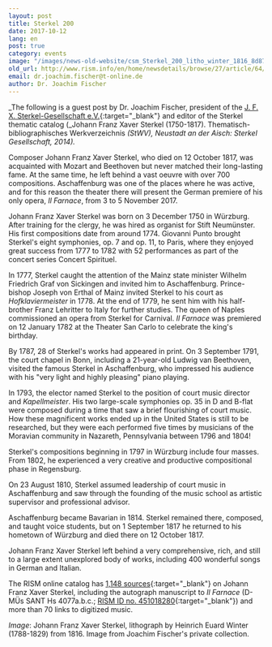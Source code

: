 ```yaml
---
layout: post
title: Sterkel 200
date: 2017-10-12
lang: en
post: true
category: events
image: "/images/news-old-website/csm_Sterkel_200_litho_winter_1816_8d878b10ff.jpg"
old_url: http://www.rism.info/en/home/newsdetails/browse/27/article/64/sterkel-200.html
email: dr.joachim.fischer@t-online.de
author: Dr. Joachim Fischer
---
```


_The following is a guest post by Dr. Joachim Fischer, president of the [J. F. X. Sterkel-Gesellschaft e.V.](http://www.sterkel-gesellschaft.org/de/){:target="_blank"} and editor of the Sterkel thematic catalog (_Johann Franz Xaver Sterkel (1750-1817). Thematisch-bibliographisches Werkverzeichnis _(StWV), Neustadt an der Aisch: Sterkel Gesellschaft, 2014)._

Composer Johann Franz Xaver Sterkel, who died on 12 October 1817, was acquainted with Mozart and Beethoven but never matched their long-lasting fame. At the same time, he left behind a vast oeuvre with over 700 compositions. Aschaffenburg was one of the places where he was active, and for this reason the theater there will present the German premiere of his only opera, _Il Farnace_, from 3 to 5 November 2017.

Johann Franz Xaver Sterkel was born on 3 December 1750 in Würzburg. After training for the clergy, he was hired as organist for Stift Neumünster. His first compositions date from around 1774. Giovanni Punto brought Sterkel's eight symphonies, op. 7 and op. 11, to Paris, where they enjoyed great success from 1777 to 1782 with 52 performances as part of the concert series Concert Spirituel.

In 1777, Sterkel caught the attention of the Mainz state minister Wilhelm Friedrich Graf von Sickingen and invited him to Aschaffenburg. Prince-bishop Joseph von Erthal of Mainz invited Sterkel to his court as _Hofklaviermeister_ in 1778. At the end of 1779, he sent him with his half-brother Franz Lehritter to Italy for further studies. The queen of Naples commissioned an opera from Sterkel for Carnival. _Il Farnace_ was premiered on 12 January 1782 at the Theater San Carlo to celebrate the king's birthday.

By 1787, 28 of Sterkel's works had appeared in print. On 3 September 1791, the court chapel in Bonn, including a 21-year-old Ludwig van Beethoven, visited the famous Sterkel in Aschaffenburg, who impressed his audience with his "very light and highly pleasing" piano playing.

In 1793, the elector named Sterkel to the position of court music director and _Kapellmeister_. His two large-scale symphonies op. 35 in D and B-flat were composed during a time that saw a brief flourishing of court music. How these magnificent works ended up in the United States is still to be researched, but they were each performed five times by musicians of the Moravian community in Nazareth, Pennsylvania between 1796 and 1804!

Sterkel's compositions beginning in 1797 in Würzburg include four masses. From 1802, he experienced a very creative and productive compositional phase in Regensburg.

On 23 August 1810, Sterkel assumed leadership of court music in Aschaffenburg and saw through the founding of the music school as artistic supervisor and professional advisor.

Aschaffenburg became Bavarian in 1814. Sterkel remained there, composed, and taught voice students, but on 1 September 1817 he returned to his hometown of Würzburg and died there on 12 October 1817.

Johann Franz Xaver Sterkel left behind a very comprehensive, rich, and still to a large extent unexplored body of works, including 400 wonderful songs in German and Italian.

The RISM online catalog has [1,148 sources](https://opac.rism.info/search?View=rism&author=Sterkel+Franz+Xaver&Language=en){:target="_blank"} on Johann Franz Xaver Sterkel, including the autograph manuscript to _Il Farnace_ (D-MÜs SANT Hs 4077a.b.c.; [RISM ID no. 451018280](https://opac.rism.info/search?id=451018280&Language=en){:target="_blank"}) and more than 70 links to digitized music.

_Image_: Johann Franz Xaver Sterkel, lithograph by Heinrich Euard Winter (1788-1829) from 1816. Image from Joachim Fischer's private collection.